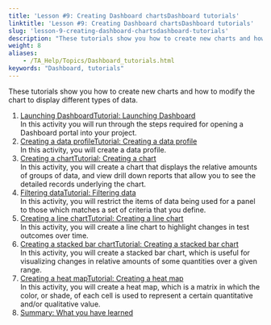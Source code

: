 ```yaml
--- 
title: 'Lesson #9: Creating Dashboard chartsDashboard tutorials'
linktitle: 'Lesson #9: Creating Dashboard chartsDashboard tutorials'
slug: 'lesson-9-creating-dashboard-chartsdashboard-tutorials'
description: "These tutorials show you how to create new charts and how to modify the chart to display different types of data."
weight: 8
aliases: 
    - /TA_Help/Topics/Dashboard_tutorials.html
keywords: "Dashboard, tutorials"
---
```


These tutorials show you how to create new charts and how to modify the chart to display different types of data.

1.  [Launching DashboardTutorial: Launching Dashboard](/TA_Tutorials/Topics/tutDashboard_launching_Dashboard.html)  
In this activity you will run through the steps required for opening a Dashboard portal into your project.
2.  [Creating a data profileTutorial: Creating a data profile](/TA_Tutorials/Topics/tutDashboard_creating_a_data_profile.html)  
In this activity, you will create a data profile.
3.  [Creating a chartTutorial: Creating a chart](/TA_Tutorials/Topics/tutDashboard_creating_a_chart.html)  
In this activity, you will create a chart that displays the relative amounts of groups of data, and view drill down reports that allow you to see the detailed records underlying the chart.
4.  [Filtering dataTutorial: Filtering data](/TA_Tutorials/Topics/tutDashboard_filtering_data.html)  
In this activity, you will restrict the items of data being used for a panel to those which matches a set of criteria that you define.
5.  [Creating a line chartTutorial: Creating a line chart](/TA_Tutorials/Topics/tutDashboard_line_chart.html)  
In this activity, you will create a line chart to highlight changes in test outcomes over time.
6.  [Creating a stacked bar chartTutorial: Creating a stacked bar chart](/TA_Tutorials/Topics/tutDashboard_stacked_bar_chart.html)  
In this activity, you will create a stacked bar chart, which is useful for visualizing changes in relative amounts of some quantities over a given range.
7.  [Creating a heat mapTutorial: Creating a heat map](/TA_Tutorials/Topics/tutDashboard_heat_map.html)  
In this activity, you will create a heat map, which is a matrix in which the color, or shade, of each cell is used to represent a certain quantitative and/or qualitative value.
8.  [Summary: What you have learned](/TA_Tutorials/Topics/tutDashboard_Summary_using_Dashboard.html)  




